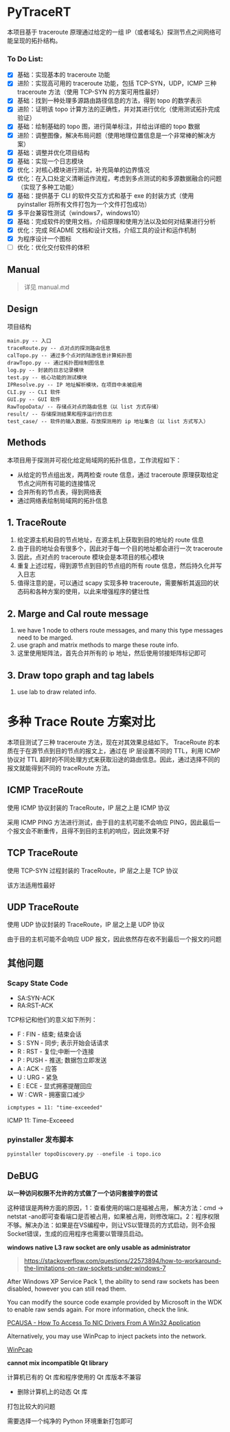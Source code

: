 # PyTraceRT

本项目基于 traceroute 原理通过给定的一组 IP（或者域名）探测节点之间网络可能呈现的拓扑结构。

### To Do List:
- [x] 基础：实现基本的 traceroute 功能
- [x] 进阶：实现高可用的 traceroute 功能，包括 TCP-SYN，UDP，ICMP 三种 traceroute 方法（使用 TCP-SYN 的方案可用性最好）
- [x] 基础：找到一种处理多源路由路径信息的方法，得到 topo 的数学表示
- [x] 进阶：证明该 topo 计算方法的正确性，并对其进行优化（使用测试拓扑完成验证）
- [x] 基础：绘制基础的 topo 图，进行简单标注，并给出详细的 topo 数据
- [x] 进阶：调整图像，解决布局问题（使用地理位置信息是一个非常棒的解决方案）
- [x] 基础：调整并优化项目结构
- [x] 基础：实现一个日志模块
- [x] 优化：对核心模块进行测试，补充简单的边界情况
- [x] 优化：在入口处定义清晰运作流程，考虑到多点测试的和多源数据融合的问题（实现了多种工功能）
- [x] 基础：提供基于 CLI 的软件交互方式和基于 exe 的封装方式（使用 pyinstaller 将所有文件打包为一个文件打包成功）
- [x] 多平台兼容性测试（windows7，windows10）
- [x] 基础：完成软件的使用文档，介绍原理和使用方法以及如何对结果进行分析
- [x] 优化：完成 README 文档和设计文档，介绍工具的设计和运作机制
- [x] 为程序设计一个图标
- [ ] 优化：优化交付软件的体积

## Manual

>  详见 manual.md

## Design

项目结构

```
main.py -- 入口
traceRoute.py -- 点对点的探测路由信息
calTopo.py -- 通过多个点对的陆游信息计算拓扑图
drawTopo.py -- 通过拓扑图绘制图信息
log.py -- 封装的日志记录模块
test.py -- 核心功能的测试模块
IPResolve.py -- IP 地址解析模块，在项目中未被启用
CLI.py -- CLI 软件
GUI.py -- GUI 软件
RawTopoData/ -- 存储点对点的路由信息（以 list 方式存储）
result/ -- 存储探测结果和程序运行的日志
test_case/ -- 软件的输入数据，存放探测用的 ip 地址集合（以 list 方式写入）
```

## Methods

本项目用于探测并可视化给定局域网的拓扑信息，工作流程如下：

- 从给定的节点组出发，两两检查 route 信息，通过 traceroute 原理获取给定节点之间所有可能的连接情况
- 合并所有的节点表，得到网络表
- 通过网络表绘制局域网的拓扑信息
## 1. TraceRoute
1. 给定源主机和目的节点地址，在源主机上获取到目的地址的 route 信息
2. 由于目的地址会有很多个，因此对于每一个目的地址都会进行一次 traceroute
3. 因此，点对点的 traceroute 模块会是本项目的核心模块
4. 重复上述过程，得到源节点到目的节点组的所有 route 信息，然后持久化并写入日志
5. 值得注意的是，可以通过 scapy 实现多种 traceroute，需要解析其返回的状态码和各种方案的使用，以此来增强程序的健壮性
## 2. Marge and Cal route message
1. we have 1 node to others route messages, and many this type messages need to be marged.
2. use graph and matrix methods to marge these route info.
3. 这里使用矩阵法，首先合并所有的 ip 地址，然后使用邻接矩阵标记即可
## 3. Draw topo graph and tag labels
1. use lab to draw related info.

# 多种 Trace Route 方案对比 
本项目测试了三种 traceroute 方法，现在对其效果总结如下。
TraceRoute 的本质在于在源节点到目的节点的报文上，通过在 IP 层设置不同的 TTL，利用 ICMP 协议对 TTL 超时的不同处理方式来获取沿途的路由信息。因此，通过选择不同的报文就能得到不同的 traceRoute 方法。

## ICMP TraceRoute

使用 ICMP 协议封装的 TraceRoute，IP 层之上是 ICMP 协议

采用 ICMP PING 方法进行测试，由于目的主机可能不会响应 PING，因此最后一个报文会不断重传，且得不到目的主机的响应，因此效果不好

## TCP TraceRoute

使用 TCP-SYN 过程封装的 TraceRoute，IP 层之上是 TCP 协议

该方法适用性最好

## UDP TraceRoute

使用 UDP 协议封装的 TraceRoute，IP 层之上是 UDP 协议

由于目的主机可能不会响应 UDP 报文，因此依然存在收不到最后一个报文的问题

## 其他问题

### Scapy State Code

- SA:SYN-ACK
- RA:RST-ACK

TCP标记和他们的意义如下所列：

* F : FIN - 结束; 结束会话
* S : SYN - 同步; 表示开始会话请求
* R : RST - 复位;中断一个连接
* P : PUSH - 推送; 数据包立即发送
* A : ACK - 应答
* U : URG - 紧急
* E : ECE - 显式拥塞提醒回应
* W : CWR - 拥塞窗口减少

```
icmptypes = 11: "time-exceeded"
```

ICMP 11: Time-Exceeed

### pyinstaller 发布脚本

```python
pyinstaller topoDiscovery.py --onefile -i topo.ico
```

## DeBUG

**以一种访问权限不允许的方式做了一个访问套接字的尝试**

这种错误是两种方面的原因，1：查看使用的端口是福被占用， 解决方法：cmd  ->  netstat -ano即可查看端口是否被占用，如果被占用，则修改端口。2：程序权限不够。解决办法：如果是在VS编程中，则让VS以管理员的方式启动，则不会报Socket错误，生成的应用程序也需要以管理员启动。

**windows native L3 raw socket are only usable as administrator**

>  https://stackoverflow.com/questions/22573894/how-to-workaround-the-limitations-on-raw-sockets-under-windows-7 

After Windows XP Service Pack 1, the ability to send raw sockets has been disabled, however you can still read them.

You can modify the source code example provided by Microsoft in the WDK to enable raw sends again. For more information, check the link.

[PCAUSA - How To Access To NIC Drivers From A Win32 Application](https://web.archive.org/web/20151121110106/http://www.rawether.net:80/product/tour02.htm)

Alternatively, you may use WinPcap to inject packets into the network.

[WinPcap](http://www.winpcap.org/)

**cannot mix incompatible Qt library**

计算机已有的 Qt 库和程序使用的 Qt 库版本不兼容

- 删除计算机上的动态 Qt 库

打包比较大的问题

需要选择一个纯净的 Python 环境重新打包即可